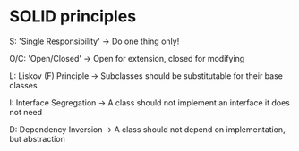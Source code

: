 # SOLID principles

S: 'Single Responsibility' -> Do one thing only!

O/C: 'Open/Closed' -> Open for extension, closed for modifying

L: Liskov (F) Principle -> Subclasses should be substitutable for their base classes

I: Interface Segregation -> A class should not implement an interface it does not need

D: Dependency Inversion -> A class should not depend on implementation, but abstraction

